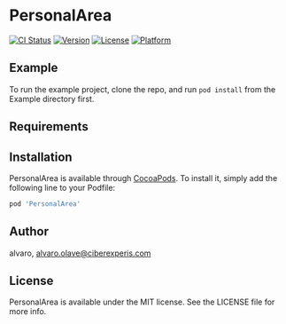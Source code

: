 # PersonalArea

[![CI Status](https://img.shields.io/travis/alvaro/PersonalArea.svg?style=flat)](https://travis-ci.org/alvaro/PersonalArea)
[![Version](https://img.shields.io/cocoapods/v/PersonalArea.svg?style=flat)](https://cocoapods.org/pods/PersonalArea)
[![License](https://img.shields.io/cocoapods/l/PersonalArea.svg?style=flat)](https://cocoapods.org/pods/PersonalArea)
[![Platform](https://img.shields.io/cocoapods/p/PersonalArea.svg?style=flat)](https://cocoapods.org/pods/PersonalArea)

## Example

To run the example project, clone the repo, and run `pod install` from the Example directory first.

## Requirements

## Installation

PersonalArea is available through [CocoaPods](https://cocoapods.org). To install
it, simply add the following line to your Podfile:

```ruby
pod 'PersonalArea'
```

## Author

alvaro, alvaro.olave@ciberexperis.com

## License

PersonalArea is available under the MIT license. See the LICENSE file for more info.
